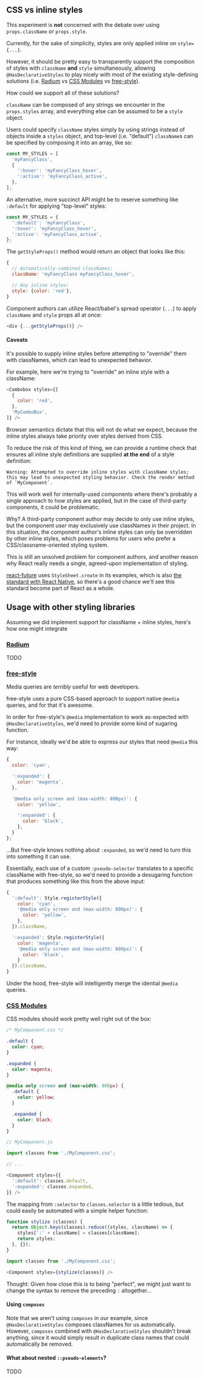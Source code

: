 ## CSS vs inline styles

This experiment is **not** concerned with the debate over using `props.className` or `props.style`.

Currently, for the sake of simplicity, styles are only applied inline on `style={...}`.

However, it should be pretty easy to transparently support the composition of styles
with `className` **and** `style` simultaneously, allowing `@HasDeclarativeStyles` to play nicely with
most of the existing style-defining solutions
(i.e. [Radium](https://github.com/FormidableLabs/radium) vs [CSS Modules](https://github.com/css-modules/css-modules) vs [free-style](https://github.com/blakeembrey/react-free-style)).

How could we support all of these solutions?

`className` can be composed of any strings we encounter in the `props.styles` array,
and everything else can be assumed to be a `style` object.

Users could specify `className` styles simply by using strings instead of objects inside
a `styles` object, and top-level (i.e. "default") `className`s can be specified by composing it
into an array, like so:

```js
const MY_STYLES = [
  'myFancyClass',
  {
    ':hover': 'myFancyClass_hover',
    ':active': 'myFancyClass_active',
  },
];
```

An alternative, more succinct API might be to reserve something like `:default` for
applying "top-level" styles:

```js
const MY_STYLES = {
  ':default': 'myFancyClass',
  ':hover': 'myFancyClass_hover',
  ':active': 'myFancyClass_active',
};
```

The `getStyleProps()` method would return an object that looks like this:

```js
{
  // Automatically-combined classNames:
  className: 'myFancyClass myFancyClass_hover',

  // Any inline styles:
  style: {color: 'red'},
}
```

Component authors can utilize React/babel's spread operator (`...`) to apply `className` and `style` props
all at once:

```js
<div {...getStyleProps()} />
```

#### Caveats

It's possible to supply inline styles before attempting to "override" them
with classNames, which can lead to unexpected behavior.

For example, here we're trying to "override" an inline style with a className:

```js
<Combobox styles={[
  {
    color: 'red',
  },
  'MyComboBox',
]} />
```

Browser semantics dictate that this will not do what we expect, because the inline
styles always take priority over styles derived from CSS.

To reduce the risk of this kind of thing, we can provide a runtime check
that ensures all inline style definitions are supplied **at the end** of 
a style definition:

```
Warning: Attempted to override inline styles with className styles; this may lead to unexpected styling behavior. Check the render method of `MyComponent`.
```

This will work well for internally-used components where there's probably a single
approach to how styles are applied, but in the case of third-party components, it could
be problematic.

Why? A third-party component author may decide to only use inline styles, but
the component *user* may exclusively use classNames in their project. In this situation,
the component author's inline styles can only be overridden by other inline styles,
which poses problems for users who prefer a CSS/classname-oriented styling system.

This is still an unsolved problem for component authors, and another 
reason why React really needs a single, agreed-upon implementation of styling.

[react-future](https://github.com/reactjs/react-future/blob/fc5b7ac89effaea4c00143cb4d3bd3daa0f81f5d/04%20-%20Layout/04%20-%20Inline%20Styles.md)
uses `StyleSheet.create` in its examples, which is also [the standard with React Native](https://facebook.github.io/react-native/docs/style.html),
so there's a good chance we'll see this standard become part of React
as a whole.

## Usage with other styling libraries

Assuming we did implement support for className + inline styles, here's how one might integrate

### [Radium](https://github.com/FormidableLabs/radium)

TODO

### [free-style](https://github.com/blakeembrey/free-style)

Media queries are *terribly* useful for web developers.

free-style uses a pure CSS-based approach to support native `@media`
queries, and for that it's awesome.

In order for free-style's `@media` implementation to work as-expected with `@HasDeclarativeStyles`,
we'd need to provide some kind of sugaring function.

For instance, ideally we'd be able to express our styles that need `@media` this way:

```js
{
  color: 'cyan',

  ':expanded': {
    color: 'magenta',
  },

  '@media only screen and (max-width: 800px)': {
    color: 'yellow',

    ':expanded': {
      color: 'black',
    },
  }
};
```

...But free-style knows nothing about `:expanded`, so we'd need to turn this into something it can use.

Essentially, each use of a custom `:pseudo-selector` translates to a specific className with free-style, so
we'd need to provide a desugaring function that produces something like this from the above input:

```js
{
  ':default': Style.registerStyle({
    color: 'cyan',
    '@media only screen and (max-width: 800px)': {
      color: 'yellow',
    },
  }).className,

  ':expanded': Style.registerStyle({
    color: 'magenta',
    '@media only screen and (max-width: 800px)': {
      color: 'black',
    }
  }).className,
}
```

Under the hood, free-style will intelligently merge the idential `@media` queries.

### [CSS Modules](https://github.com/css-modules/css-modules)

CSS modules should work pretty well right out of the box:

```css
/* MyComponent.css */

.default {
  color: cyan;
}

.expanded {
  color: magenta;
}

@media only screen and (max-width: 800px) {
  .default {
    color: yellow;
  }

  .expanded {
    color: black;
  }
}
```

```js
// MyComponent.js

import classes from './MyComponent.css';

// ...

<Component styles={{
  ':default': classes.default,
  ':expanded': classes.expanded,
}} />
```

The mapping from `:selector` to `classes.selector` is a little tedious, but could easily be
automated with a simple helper function:

```js
function stylize (classes) {
  return Object.keys(classes).reduce((styles, className) => {
    styles[':' + className] = classes[className];
    return styles;
  }, {});
}

import classes from './MyComponent.css';

<Component styles={stylize(classes)} />
```

Thought: Given how close this is to being "perfect", we might just want to change the syntax
to remove the preceding `:` altogether...

#### Using `composes`

Note that we aren't using `composes` in our example, since `@HasDeclarativeStyles` composes
classNames for us automatically. However, `composes` combined with `@HasDeclarativeStyles` shouldn't
break anything, since it would simply result in duplicate class names that could automatically
be removed.

#### What about nested `::pseudo-elements`?

TODO